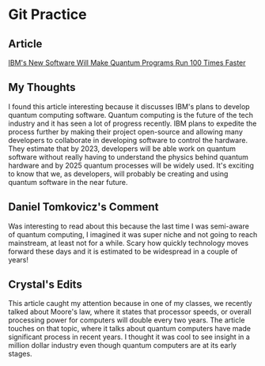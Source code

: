 # Git Practice
## Article
[IBM's New Software Will Make Quantum Programs Run 100 Times Faster](https://singularityhub.com/2021/02/15/ibms-new-software-will-make-quantum-programs-run-100-times-faster/)
## My Thoughts
I found this article interesting because it discusses IBM's plans to develop quantum computing software. Quantum computing is the future of the tech industry and it has seen a lot of progress recently. IBM plans to expedite the process further by making their project open-source and allowing many developers to collaborate in developing software to control the hardware. They estimate that by 2023, developers will be able work on quantum software without really having to understand the physics behind quantum hardware and by 2025 quantum processes will be widely used. It's exciting to know that we, as developers, will probably be creating and using quantum software in the near future.

## Daniel Tomkovicz's Comment
Was interesting to read about this because the last time I was semi-aware of quantum computing, I imagined it was super niche and not going to reach mainstream, at least not for a while. Scary how quickly technology moves forward these days and it is estimated to be widespread in a couple of years!

## Crystal's Edits
This article caught my attention because in one of my classes, we recently talked about Moore's law, where it states that processor speeds, or overall processing power for computers will double every two years. The article touches on that topic, where it talks about quantum computers have made significant process in recent years. I thought it was cool to see insight in a million dollar industry even though quantum computers are at its early stages. 

